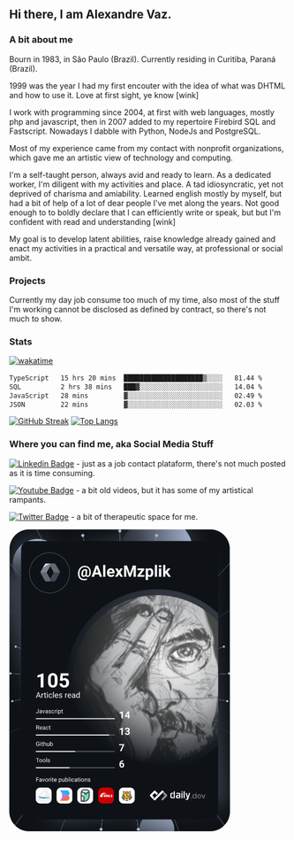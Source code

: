 ## Hi there, I am Alexandre Vaz.

### A bit about me
Bourn in 1983, in São Paulo (Brazil). Currently residing in Curitiba, Paraná (Brazil).

1999 was the year I had my first encouter with the idea of what was DHTML and how to use it. Love at first sight, ye know [wink]

I work with programming since 2004, at first with web languages, mostly php and javascript, then in 2007 added to my repertoire Firebird SQL and Fastscript. Nowadays I dabble with Python, NodeJs and PostgreSQL.

Most of my experience came from my contact with nonprofit organizations, which gave me an artistic view of technology and computing.

I'm a self-taught person, always avid and ready to learn. As a dedicated worker, I'm diligent with my activities and place. A tad idiosyncratic, yet not deprived of charisma and amiability.
Learned english mostly by myself, but had a bit of help of a lot of dear people I've met along the years. Not good enough to to boldly declare that I can efficiently write or speak, but but I'm confident with read and understanding [wink]

My goal is to develop latent abilities, raise knowledge already gained and enact my activities in a practical and versatile way, at professional or social ambit.

### Projects
Currently my day job consume too much of my time, also most of the stuff I'm working cannot be disclosed as defined by contract, so there's not much to show.

### Stats
[![wakatime](https://wakatime.com/badge/user/96ad896a-b98b-455b-ba7a-6b5ea7cb0f30.svg)](https://wakatime.com/@96ad896a-b98b-455b-ba7a-6b5ea7cb0f30)
<!--START_SECTION:waka-->

```text
TypeScript   15 hrs 20 mins  ████████████████████▒░░░░   81.44 %
SQL          2 hrs 38 mins   ███▓░░░░░░░░░░░░░░░░░░░░░   14.04 %
JavaScript   28 mins         ▓░░░░░░░░░░░░░░░░░░░░░░░░   02.49 %
JSON         22 mins         ▓░░░░░░░░░░░░░░░░░░░░░░░░   02.03 %
```

<!--END_SECTION:waka-->

[![GitHub Streak](https://github-readme-streak-stats.herokuapp.com/?user=alexmzplik&layout=compact)](https://git.io/streak-stats)
[![Top Langs](https://github-readme-stats.vercel.app/api/top-langs/?username=alexmzplik)](https://github.com/anuraghazra/github-readme-stats)

### Where you can find me, aka Social Media Stuff
[![Linkedin Badge](https://img.shields.io/badge/-LinkedIn-blue?style=flat-square&logo=Linkedin&logoColor=white&link=https://www.linkedin.com/in/aprendizarrojado/)](https://www.linkedin.com/in/aprendizarrojado) - just as a job contact plataform, there's not much posted as it is time consuming.

[![Youtube Badge](https://img.shields.io/badge/-Youtube-FF0000?style=flat-square&labelColor=FF0000&logo=youtube&logoColor=white&link=https://www.youtube.com/user/alexmzplik)](https://www.youtube.com/user/alexmzplik) - a bit old videos, but it has some of my artistical rampants.

[![Twitter Badge](https://img.shields.io/badge/-Twitter-1ca0f1?style=flat-square&labelColor=1ca0f1&logo=twitter&logoColor=white&link=https://twitter.com/alexmzplik)](https://twitter.com/alexmzplik) - a bit of therapeutic space for me.

<img src="https://github.com/AlexMzplik/alexmzplik/blob/master/devcard.svg" width="400" alt="Alex Mzplik's Dev Card"/>

<!--
**alexmzplik/alexmzplik** is a ✨ _special_ ✨ repository because its `README.md` (this file) appears on your GitHub profile.

Here are some ideas to get you started:

- 🔭 I’m currently working on ...
- 🌱 I’m currently learning ...
- 👯 I’m looking to collaborate on ...
- 🤔 I’m looking for help with ...
- 💬 Ask me about ...
- 📫 How to reach me: ...
- 😄 Pronouns: ...
- ⚡ Fun fact: ...
-->
